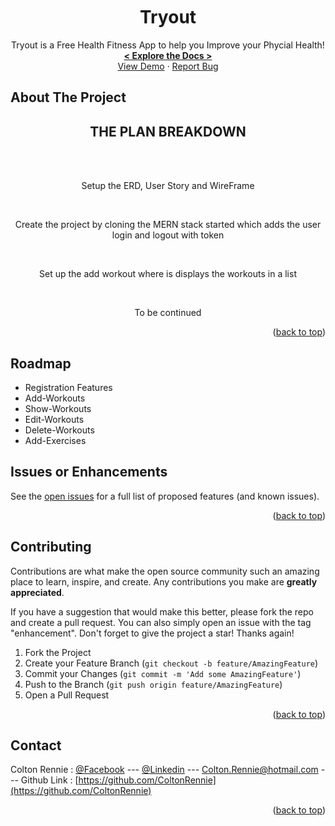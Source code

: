 <br />
<div align="center">
  <a href="https://github.com/ColtonRennie/Tryout">
    
  </a>
    <br />
    <br />
<h1 align="center">Tryout</h1>

  <p align="center">
    Tryout is a Free Health Fitness App to help you Improve your Phycial Health!
    <br />
    <a href="https://github.com/ColtonRennie/Tryout"><strong>< Explore the Docs ></strong></a>
    <br />
    <a href="https://github.com/github_username/repo_name">View Demo</a>
    ·
    <a href="https://github.com/ColtonRennie/FitnessBro/issues">Report Bug</a>
  </p>
</div>

<!-- TABLE OF CONTENTS -->

<!-- ABOUT THE PROJECT -->

## About The Project

<div align = 'center'>
  <h2>THE PLAN BREAKDOWN</h2>
  <br>

  <br>
  <p>Setup the ERD, User Story and WireFrame</p>
  
  <br>
  <p>Create the project by cloning the MERN stack started which adds the user login and logout with token </p>

  <br>
  <p>Set up the add workout where is displays the workouts in a list</p>

  <br>
  <p>To be continued</p> 
</div>

<p align="right">(<a href="#readme-top">back to top</a>)</p>

<!-- ROADMAP -->

## Roadmap

- Registration Features
- Add-Workouts
- Show-Workouts
- Edit-Workouts
- Delete-Workouts
- Add-Exercises

## Issues or Enhancements

See the [open issues](https://github.com/ColtonRennie/Tryout/issues) for a full list of proposed features (and known issues).

<p align="right">(<a href="#readme-top">back to top</a>)</p>

<!-- CONTRIBUTING -->

## Contributing

Contributions are what make the open source community such an amazing place to learn, inspire, and create. Any contributions you make are **greatly appreciated**.

If you have a suggestion that would make this better, please fork the repo and create a pull request. You can also simply open an issue with the tag "enhancement".
Don't forget to give the project a star! Thanks again!

1. Fork the Project
2. Create your Feature Branch (`git checkout -b feature/AmazingFeature`)
3. Commit your Changes (`git commit -m 'Add some AmazingFeature'`)
4. Push to the Branch (`git push origin feature/AmazingFeature`)
5. Open a Pull Request

<p align="right">(<a href="#readme-top">back to top</a>)</p>

<!-- CONTACT -->

## Contact

Colton Rennie : [@Facebook](https://www.facebook.com/colton.rennie) --- [@Linkedin](https://www.linkedin.com/in/colton-rennie-22a907b1/) --- Colton.Rennie@hotmail.com ---
Github Link : [https://github.com/ColtonRennie](https://github.com/ColtonRennie)

<p align="right">(<a href="#readme-top">back to top</a>)</p>

<!-- ACKNOWLEDGMENTS -->
